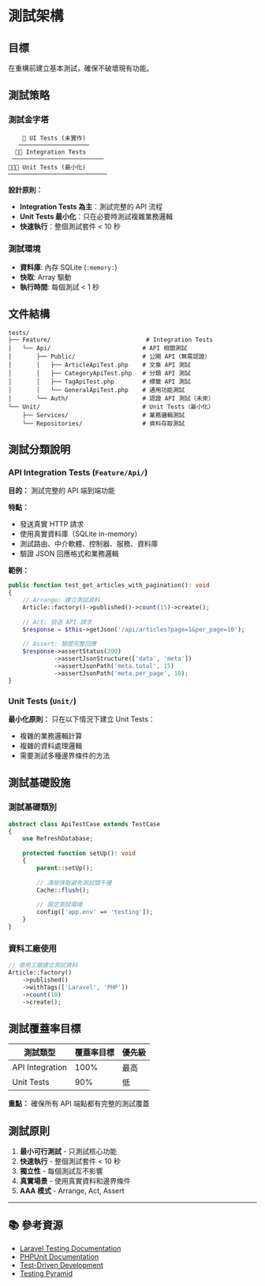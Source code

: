 # 測試架構

## 目標
在重構前建立基本測試，確保不破壞現有功能。

## 測試策略

### 測試金字塔
```
    🔺 UI Tests (未實作)
   ────────────────────
  🔺🔺 Integration Tests  
 ──────────────────────────
🔺🔺🔺 Unit Tests (最小化)
────────────────────────────
```

**設計原則：**
- **Integration Tests 為主**：測試完整的 API 流程
- **Unit Tests 最小化**：只在必要時測試複雜業務邏輯
- **快速執行**：整個測試套件 < 10 秒

### 測試環境
- **資料庫**: 內存 SQLite (`:memory:`)
- **快取**: Array 驅動
- **執行時間**: 每個測試 < 1 秒

## 文件結構

```
tests/
├── Feature/                           # Integration Tests
│   └── Api/                          # API 相關測試
│       ├── Public/                   # 公開 API（無需認證）
│       │   ├── ArticleApiTest.php    # 文章 API 測試
│       │   ├── CategoryApiTest.php   # 分類 API 測試
│       │   ├── TagApiTest.php        # 標籤 API 測試
│       │   └── GeneralApiTest.php    # 通用功能測試
│       └── Auth/                     # 認證 API 測試（未來）
└── Unit/                             # Unit Tests（最小化）
    ├── Services/                     # 業務邏輯測試
    └── Repositories/                 # 資料存取測試
```

## 測試分類說明

### API Integration Tests (`Feature/Api/`)

**目的：** 測試完整的 API 端到端功能

**特點：**
- 發送真實 HTTP 請求
- 使用真實資料庫（SQLite in-memory）
- 測試路由、中介軟體、控制器、服務、資料庫
- 驗證 JSON 回應格式和業務邏輯

**範例：**
```php
public function test_get_articles_with_pagination(): void
{
    // Arrange: 建立測試資料
    Article::factory()->published()->count(15)->create();
    
    // Act: 發送 API 請求
    $response = $this->getJson('/api/articles?page=1&per_page=10');
    
    // Assert: 驗證完整回應
    $response->assertStatus(200)
             ->assertJsonStructure(['data', 'meta'])
             ->assertJsonPath('meta.total', 15)
             ->assertJsonPath('meta.per_page', 10);
}
```

### Unit Tests (`Unit/`)

**最小化原則：** 只在以下情況下建立 Unit Tests：
- 複雜的業務邏輯計算
- 複雜的資料處理邏輯
- 需要測試多種邊界條件的方法

## 測試基礎設施

### 測試基礎類別
```php
abstract class ApiTestCase extends TestCase
{
    use RefreshDatabase;
    
    protected function setUp(): void
    {
        parent::setUp();
        
        // 清除快取避免測試間干擾
        Cache::flush();
        
        // 設定測試環境
        config(['app.env' => 'testing']);
    }
}
```

### 資料工廠使用
```php
// 使用工廠建立測試資料
Article::factory()
    ->published()
    ->withTags(['Laravel', 'PHP'])
    ->count(10)
    ->create();
```

## 測試覆蓋率目標

| 測試類型 | 覆蓋率目標 | 優先級 |
|---------|-----------|--------|
| API Integration | 100% | 最高 |
| Unit Tests | 90% | 低 |

**重點：** 確保所有 API 端點都有完整的測試覆蓋

## 測試原則
1. **最小可行測試** - 只測試核心功能
2. **快速執行** - 整個測試套件 < 10 秒
3. **獨立性** - 每個測試互不影響
4. **真實場景** - 使用真實資料和邊界條件
5. **AAA 模式** - Arrange, Act, Assert 

---

## 📚 **參考資源**

- [Laravel Testing Documentation](https://laravel.com/docs/testing)
- [PHPUnit Documentation](https://phpunit.de/documentation.html)
- [Test-Driven Development](https://martinfowler.com/bliki/TestDrivenDevelopment.html)
- [Testing Pyramid](https://martinfowler.com/articles/practical-test-pyramid.html) 
